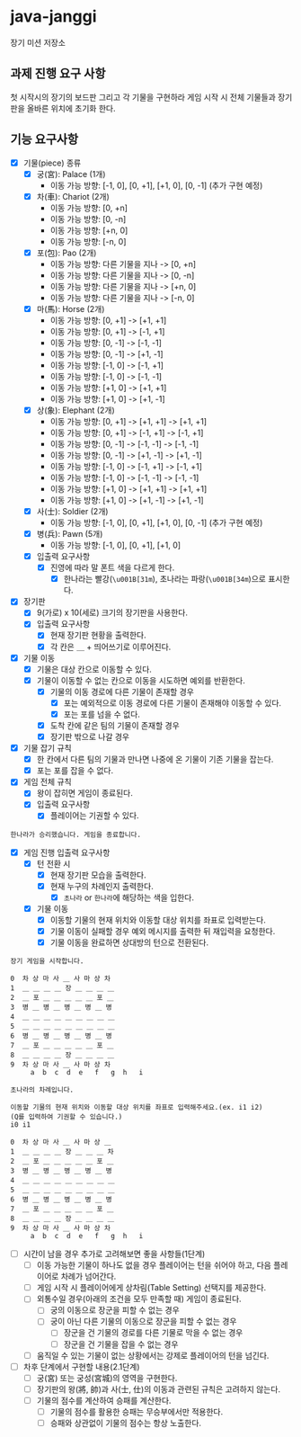 # java-janggi

장기 미션 저장소

## 과제 진행 요구 사항

첫 시작시의 장기의 보드판 그리고 각 기물을 구현하라
게임 시작 시 전체 기물들과 장기판을 올바른 위치에 초기화 한다.

## 기능 요구사항

- [x] 기물(piece) 종류
    - [x] 궁(宮): Palace (1개)
        - 이동 가능 방향: [-1, 0], [0, +1], [+1, 0], [0, -1] (추가 구현 예정)
    - [x] 차(車): Chariot (2개)
        - 이동 가능 방향: [0, +n]
        - 이동 가능 방향: [0, -n]
        - 이동 가능 방향: [+n, 0]
        - 이동 가능 방향: [-n, 0]
    - [x] 포(包): Pao (2개)
        - 이동 가능 방향: 다른 기물을 지나 -> [0, +n]
        - 이동 가능 방향: 다른 기물을 지나 -> [0, -n]
        - 이동 가능 방향: 다른 기물을 지나 -> [+n, 0]
        - 이동 가능 방향: 다른 기물을 지나 -> [-n, 0]
    - [x] 마(馬): Horse (2개)
        - 이동 가능 방향: [0, +1] -> [+1, +1]
        - 이동 가능 방향: [0, +1] -> [-1, +1]
        - 이동 가능 방향: [0, -1] -> [-1, -1]
        - 이동 가능 방향: [0, -1] -> [+1, -1]
        - 이동 가능 방향: [-1, 0] -> [-1, +1]
        - 이동 가능 방향: [-1, 0] -> [-1, -1]
        - 이동 가능 방향: [+1, 0] -> [+1, +1]
        - 이동 가능 방향: [+1, 0] -> [+1, -1]
    - [x] 상(象): Elephant (2개)
        - 이동 가능 방향: [0, +1] -> [+1, +1] -> [+1, +1]
        - 이동 가능 방향: [0, +1] -> [-1, +1] -> [-1, +1]
        - 이동 가능 방향: [0, -1] -> [-1, -1] -> [-1, -1]
        - 이동 가능 방향: [0, -1] -> [+1, -1] -> [+1, -1]
        - 이동 가능 방향: [-1, 0] -> [-1, +1] -> [-1, +1]
        - 이동 가능 방향: [-1, 0] -> [-1, -1] -> [-1, -1]
        - 이동 가능 방향: [+1, 0] -> [+1, +1] -> [+1, +1]
        - 이동 가능 방향: [+1, 0] -> [+1, -1] -> [+1, -1]
    - [x] 사(士): Soldier (2개)
      - 이동 가능 방향: [-1, 0], [0, +1], [+1, 0], [0, -1] (추가 구현 예정) 
    - [x] 병(兵): Pawn (5개)
      - 이동 가능 방향: [-1, 0], [0, +1], [+1, 0]
    - [x] 입출력 요구사항
      - [x] 진영에 따라 말 폰트 색을 다르게 한다.
        - [x] 한나라는 빨강(`\u001B[31m`), 초나라는 파랑(`\u001B[34m`)으로 표시한다.
        
- [x] 장기판
    - [x] 9(가로) x 10(세로) 크기의 장기판을 사용한다.
    - [x] 입출력 요구사항
        - [x] 현재 장기판 현황을 출력한다.
        - [x] 각 칸은 ＿ + 띄어쓰기로 이루어진다.

- [x] 기물 이동
    - [x] 기물은 대상 칸으로 이동할 수 있다.
    - [x] 기물이 이동할 수 없는 칸으로 이동을 시도하면 예외를 반환한다.
      - [x] 기물의 이동 경로에 다른 기물이 존재할 경우
        - [x] 포는 예외적으로 이동 경로에 다른 기물이 존재해야 이동할 수 있다.
        - [x] 포는 포를 넘을 수 없다.
      - [x] 도착 칸에 같은 팀의 기물이 존재할 경우
      - [x] 장기판 밖으로 나갈 경우

- [x] 기물 잡기 규칙
  - [x] 한 칸에서 다른 팀의 기물과 만나면 나중에 온 기물이 기존 기물을 잡는다.
  - [x] 포는 포를 잡을 수 없다.

- [x] 게임 전체 규칙
  - [x] 왕이 잡히면 게임이 종료된다.
  - [x] 입출력 요구사항
    - [x] 플레이어는 기권할 수 있다.

```
한나라가 승리했습니다. 게임을 종료합니다.
```

- [x] 게임 진행 입출력 요구사항
  - [x] 턴 전환 시
    - [x] 현재 장기판 모습을 출력한다.
    - [x] 현재 누구의 차례인지 출력한다.
      - [x] `초나라` or `한나라`에 해당하는 색을 입한다.
  - [x] 기물 이동
    - [x] 이동할 기물의 현재 위치와 이동할 대상 위치를 좌표로 입력받는다.
    - [x] 기물 이동이 실패할 경우 예외 메시지를 출력한 뒤 재입력을 요청한다.
    - [x] 기물 이동을 완료하면 상대방의 턴으로 전환된다.
  
```
장기 게임을 시작합니다.

0  차 상 마 사 ＿ 사 마 상 차
1  ＿ ＿ ＿ ＿ 장 ＿ ＿ ＿ ＿
2  ＿ 포 ＿ ＿ ＿ ＿ ＿ 포 ＿
3  병 ＿ 병 ＿ 병 ＿ 병 ＿ 병
4  ＿ ＿ ＿ ＿ ＿ ＿ ＿ ＿ ＿
5  ＿ ＿ ＿ ＿ ＿ ＿ ＿ ＿ ＿
6  병 ＿ 병 ＿ 병 ＿ 병 ＿ 병
7  ＿ 포 ＿ ＿ ＿ ＿ ＿ 포 ＿
8  ＿ ＿ ＿ ＿ 장 ＿ ＿ ＿ ＿
9  차 상 마 사 ＿ 사 마 상 차
     a  b  c  d  e   f   g  h   i

초나라의 차례입니다. 

이동할 기물의 현재 위치와 이동할 대상 위치를 좌표로 입력해주세요.(ex. i1 i2)
(Q를 입력하여 기권할 수 있습니다.)
i0 i1

0  차 상 마 사 ＿ 사 마 상 ＿
1  ＿ ＿ ＿ ＿ 장 ＿ ＿ ＿ 차
2  ＿ 포 ＿ ＿ ＿ ＿ ＿ 포 ＿
3  병 ＿ 병 ＿ 병 ＿ 병 ＿ 병
4  ＿ ＿ ＿ ＿ ＿ ＿ ＿ ＿ ＿
5  ＿ ＿ ＿ ＿ ＿ ＿ ＿ ＿ ＿
6  병 ＿ 병 ＿ 병 ＿ 병 ＿ 병
7  ＿ 포 ＿ ＿ ＿ ＿ ＿ 포 ＿
8  ＿ ＿ ＿ ＿ 장 ＿ ＿ ＿ ＿
9  차 상 마 사 ＿ 사 마 상 차
     a  b  c  d  e   f   g  h   i

```

- [ ] 시간이 남을 경우 추가로 고려해보면 좋을 사항들(1단계)
  - [ ] 이동 가능한 기물이 하나도 없을 경우 플레이어는 턴을 쉬어야 하고, 다음 플레이어로 차례가 넘어간다.
  - [ ] 게임 시작 시 플레이어에게 상차림(Table Setting) 선택지를 제공한다.
  - [ ] 외통수일 경우(아래의 조건을 모두 만족할 때) 게임이 종료된다.
    - [ ] 궁의 이동으로 장군을 피할 수 없는 경우
    - [ ] 궁이 아닌 다른 기물의 이동으로 장군을 피할 수 없는 경우
        - [ ] 장군을 건 기물의 경로를 다른 기물로 막을 수 없는 경우
        - [ ] 장군을 건 기물을 잡을 수 없는 경우
  - [ ] 움직일 수 있는 기물이 없는 상황에서는 강제로 플레이어의 턴을 넘긴다.

- [ ] 차후 단계에서 구현할 내용(2.1단계)
    - [ ] 궁(宮) 또는 궁성(宮城)의 영역을 구현한다.
    - [ ] 장기판의 왕(將, 帥)과 사(士, 仕)의 이동과 관련된 규칙은 고려하지 않는다.
    - [ ] 기물의 점수를 계산하여 승패를 계산한다.
      - [ ] 기물의 점수를 활용한 승패는 무승부에서만 적용한다.
      - [ ] 승패와 상관없이 기물의 점수는 항상 노출한다.
